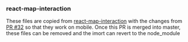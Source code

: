 ### react-map-interaction
These files are copied from [react-map-interaction](https://github.com/transcriptic/react-map-interaction/issues) with the changes from [PR #32](https://github.com/transcriptic/react-map-interaction/pull/32) so that they work on mobile.  Once this PR is merged into master, these files can be removed and the imort can revert to the node_module